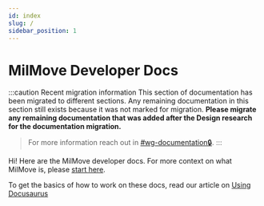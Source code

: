 ```yaml
---
id: index
slug: /
sidebar_position: 1
---
```

# MilMove Developer Docs

:::caution Recent migration information
This section of documentation has been migrated to different sections. Any
remaining documentation in this section still exists because it was not marked for
migration. **Please migrate any remaining documentation that was added after the
Design research for the documentation migration.**

> For more information reach out in
[#wg-documentation🔒](https://ustcdp3.slack.com/archives/C027BDJ4678).
:::

Hi! Here are the MilMove developer docs. For more context on what MilMove is, please [start here](about/Home.md).

To get the basics of how to work on these docs, read our article on [Using Docusaurus](../tools/docusaurus)
